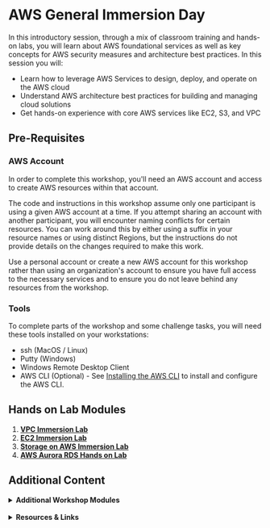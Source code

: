 # **AWS General Immersion Day**

In this introductory session, through a mix of classroom training and hands-on labs, you will learn about AWS foundational services as well as key concepts for AWS security measures and architecture best practices.  In this session you will:

- Learn how to leverage AWS Services to design, deploy, and operate on the AWS cloud
- Understand AWS architecture best practices for building and managing cloud solutions
- Get hands-on experience with core AWS services like EC2, S3, and VPC

## **Pre-Requisites**

### **AWS Account**

In order to complete this workshop, you'll need an AWS account and access to create AWS resources within that account.

The code and instructions in this workshop assume only one participant is using a given AWS account at a time. If you attempt sharing an account with another participant, you will encounter naming conflicts for certain resources. You can work around this by either using a suffix in your resource names or using distinct Regions, but the instructions do not provide details on the changes required to make this work.

Use a personal account or create a new AWS account for this workshop rather than using an organization's account to ensure you have full access to the necessary services and to ensure you do not leave behind any resources from the workshop.

### **Tools**

To complete parts of the workshop and some challenge tasks, you will need these tools installed on your workstations:

* ssh (MacOS / Linux)
* Putty (Windows)
* Windows Remote Desktop Client
* AWS CLI (Optional) - See [Installing the AWS CLI](https://docs.aws.amazon.com/cli/latest/userguide/cli-chap-install.html) to install and configure the AWS CLI.

## **Hands on Lab Modules**

1. **[VPC Immersion Lab](vpclab/README.md)**
2. **[EC2 Immersion Lab](ec2lab/README.md)**
3. **[Storage on AWS Immersion Lab](storagelab/README.md)**
4. **[AWS Aurora RDS Hands on Lab](auroralab/README.md)**


## **Additional Content**

<Details>
<Summary><b>Additional Workshop Modules</Summary>


1. ELB Immersion Lab
2. RDS Immersion Lab


</Details>
<br>

<Details>
<Summary><b>Resources & Links</Summary>

### **Resources**

To Do

### **Links**

To Do

</Details>
